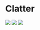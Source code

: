 # Clatter
![](https://img.shields.io/github/v/release/Quntem/Clatter?style=for-the-badge) ![](https://img.shields.io/github/stars/Quntem/Clatter?style=for-the-badge) ![](https://img.shields.io/github/license/Quntem/Clatter?style=for-the-badge)
